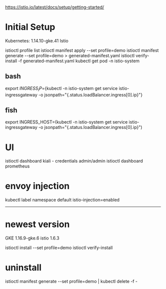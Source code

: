 https://istio.io/latest/docs/setup/getting-started/

# Initial Setup
Kubernetes: 1.14.10-gke.41
Istio

istioctl profile list
istioctl manifest apply --set profile=demo
istioctl manifest generate --set profile=demo > generated-manifest.yaml
istioctl verify-install -f generated-manifest.yaml
kubectl get pod -n istio-system

## bash
export $INGRESS_IP=${kubectl -n istio-system  get service istio-ingressgateway -o jsonpath="{.status.loadBalancer.ingress[0].ip}"}

## fish
export INGRESS_HOST=(kubectl -n istio-system  get service istio-ingressgateway -o jsonpath="{.status.loadBalancer.ingress[0].ip}")


# UI
istioctl dashboard kiali - credentials admin/admin
istioctl dashboard prometheus

# envoy injection
kubectl label namespace default istio-injection=enabled

-----

# newest version

GKE 1.16.9-gke.6
istio 1.6.3

istioctl install --set profile=demo 
istioctl verify-install


# uninstall
istioctl manifest generate --set profile=demo | kubectl delete -f -





